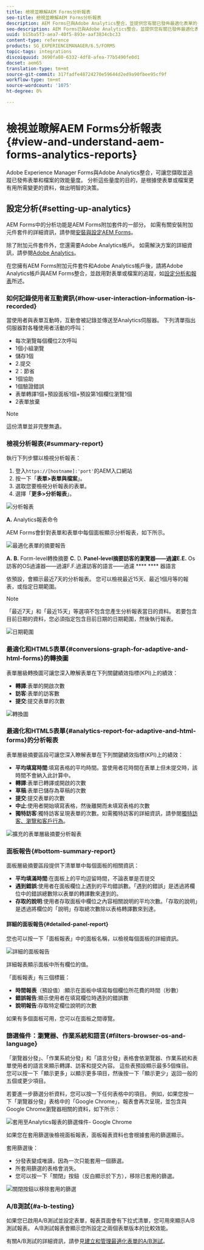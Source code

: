 ```yaml
---
title: 檢視並瞭解AEM Forms分析報表
seo-title: 檢視並瞭解AEM Forms分析報表
description: AEM Forms已與Adobe Analytics整合，並提供您有關已發佈最適化表單的摘要和詳細分析。
seo-description: AEM Forms已與Adobe Analytics整合，並提供您有關已發佈最適化表單的摘要和詳細分析。
uuid: b15ba5f3-aea7-40f5-893e-aaf3834cbc33
content-type: reference
products: SG_EXPERIENCEMANAGER/6.5/FORMS
topic-tags: integrations
discoiquuid: 3690fa80-6332-4df8-afea-77b5490fe0d1
docset: aem65
translation-type: tm+mt
source-git-commit: 317fadfe48724270e59644d2ed9a90fbee95cf9f
workflow-type: tm+mt
source-wordcount: '1075'
ht-degree: 0%

---
```



# 檢視並瞭解AEM Forms分析報表{#view-and-understand-aem-forms-analytics-reports}

Adobe Experience Manager Forms與Adobe Analytics整合，可讓您擷取並追蹤已發佈表單和檔案的效能量度。 分析這些量度的目的，是根據使表單或檔案更有用所需變更的資料，做出明智的決策。

## 設定分析{#setting-up-analytics}

AEM Forms中的分析功能是AEM Forms附加套件的一部分。 如需有關安裝附加元件套件的詳細資訊，請參閱[安裝與設定AEM Forms](../../forms/using/installing-configuring-aem-forms-osgi.md)。

除了附加元件套件外，您還需要Adobe Analytics帳戶。 如需解決方案的詳細資訊，請參閱[Adobe Analytics](https://www.adobe.com/solutions/digital-analytics.html)。

在您擁有AEM Forms附加元件套件和Adobe Analytics帳戶後，請將Adobe Analytics帳戶與AEM Forms整合，並啟用對表單或檔案的追蹤，如[設定分析和報表](../../forms/using/configure-analytics-forms-documents.md)所述。

### 如何記錄使用者互動資訊{#how-user-interaction-information-is-recorded}

當使用者與表單互動時，互動會被記錄並傳送至Analytics伺服器。 下列清單指出伺服器對各種使用者活動的呼叫：

* 每次瀏覽每個欄位2次呼叫
* 1個小組瀏覽
* 儲存1個
* 2.提交
* 2：節省
* 1個協助
* 1個驗證錯誤
* 表單轉譯1個+預設面板1個+預設第1個欄位瀏覽1個
* 2表單放棄

>[!NOTE]
>
>這份清單並非完整無遺。

### 檢視分析報表{#summary-report}

執行下列步驟以檢視分析報表：

1. 登入`https://[hostname]:'port'`的AEM入口網站
1. 按一下「**表單>表單與檔案**」。
1. 選取您要檢視分析報表的表單。
1. 選擇「**更多>分析報表**」。

![分析報表](assets/analyticsreport.png)

**A.** Analytics報表命令

AEM Forms會針對表單和表單中每個面板顯示分析報表，如下所示。

![最適化表單的摘要報告](assets/analyticsdashboard_callout.png)

**A.**  **B.** Form-level轉換摘要 **C.** D. **Panel-level摘要訪客的瀏覽器——過濾E.E.** Os訪客的OS過濾器——過濾F.F.過濾訪客的語言——過濾 ****  **** 器語言

依預設，會顯示最近7天的分析報表。 您可以檢視最近15天、最近1個月等的報表，或指定日期範圍。

>[!NOTE]
>
>「最近7天」和「最近15天」等選項不包含您產生分析報表當日的資料。 若要包含目前日期的資料，您必須指定包含目前日期的日期範圍，然後執行報表。

![日期範圍](assets/date-range.png)

### 最適化和HTML5表單{#conversions-graph-for-adaptive-and-html-forms}的轉換圖

表單層級轉換圖可讓您深入瞭解表單在下列關鍵績效指標(KPI)上的績效：

* **轉譯**:表單的開啟次數
* **訪客**:表單的訪客數
* **提交**:提交表單的次數

![轉換圖](assets/conversion-graph.png)

### 最適化和HTML5表單{#analytics-report-for-adaptive-and-html-forms}的分析報表

表單層級摘要區段可讓您深入瞭解表單在下列關鍵績效指標(KPI)上的績效：

* **平均填寫時間**:填寫表格的平均時間。當使用者花時間在表單上但未提交時，該時間不會納入此計算中。
* **轉譯**:表單已轉譯或開啟的次數
* **草稿**:表單已儲存為草稿的次數
* **提交**:提交表單的次數
* **中止**:使用者開始填寫表格，然後離開而未填寫表格的次數
* **獨特訪客**:獨特訪客呈現表單的次數。如需獨特訪客的詳細資訊，請參閱[獨特訪客、瀏覽和客戶行為](https://helpx.adobe.com/analytics/kb/unique-visitors-visitor-behavior.html)。

![擴充的表單層級摘要分析報表](assets/analytics-report.png)

### 面板報告{#bottom-summary-report}

面板層級摘要區段提供下清單單中每個面板的相關資訊：

* **平均填滿時間**:在面板上的平均逗留時間，不論表單是否提交
* **遇到錯誤**:使用者在面板欄位上遇到的平均錯誤數。「遇到的錯誤」是透過將欄位中的錯誤總數除以表單的轉譯數來達到的。
* **存取的說明**:使用者存取面板中欄位之內容相關說明的平均次數。「存取的說明」是透過將欄位的「說明」存取總次數除以表格轉譯數來到達。

#### 詳細的面板報告{#detailed-panel-report}

您也可以按一下「面板報表」中的面板名稱，以檢視每個面板的詳細資訊。

![詳細的面板報告](assets/panel-report-detailed.png)

詳細報表顯示面板中所有欄位的值。

「面板報表」有三個標籤：

* **時間報表**（預設值）:顯示在面板中填寫每個欄位所花費的時間（秒數）
* **錯誤報告**:顯示使用者在填寫欄位時遇到的錯誤數
* **說明報告**:存取特定欄位說明的次數

如果有多個面板可用，您可以在面板之間導覽。

### 篩選條件：瀏覽器、作業系統和語言{#filters-browser-os-and-language}

「瀏覽器分發」、「作業系統分發」和「語言分發」表格會依瀏覽器、作業系統和表單使用者的語言來顯示轉譯、訪客和提交內容。 這些表預設顯示最多5個條目。 您可以按一下「顯示更多」以顯示更多項目，然後按一下「顯示更少」返回一般的五個或更少項目。

若要進一步篩選分析資料，您可以按一下任何表格中的項目。 例如，如果您按一下「瀏覽器分發」表格中的「Google Chrome」，報表會再次呈現，並包含與Google Chrome瀏覽器相關的資料，如下所示：

![套用至Analytics報表的篩選條件- Google Chrome  ](assets/filter-1.png)

如果您在套用篩選後檢視面板報表，面板報表資料也會根據套用的篩選顯示。

套用篩選後：

* 分發表變成唯讀，因為一次只能套用一個篩選。
* 所套用篩選的表格會消失。
* 您可以按一下「關閉」按鈕（反白顯示於下方），移除已套用的篩選。

![關閉按鈕以移除套用的篩選](assets/close-filter.png)

### A/B測試{#a-b-testing}

如果您已啟用A/B測試並設定表單，報表頁面會有下拉式清單，您可用來顯示A/B測試報表。 A/B測試報表會顯示您所設定之兩個表單版本的比較效能。

有關A/B測試的詳細資訊，請參見[建立和管理最適化表單的A/B測試](../../forms/using/ab-testing-adaptive-forms.md)。
